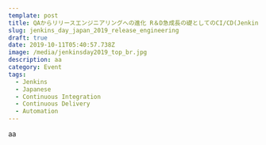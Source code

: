 ```yaml
---
template: post
title: QAからリリースエンジニアリングへの進化 R＆D急成長の礎としてのCI/CD(Jenkins Day Japan 2019)
slug: jenkins_day_japan_2019_release_engineering
draft: true
date: 2019-10-11T05:40:57.738Z
image: /media/jenkinsday2019_top_br.jpg
description: aa
category: Event
tags:
  - Jenkins
  - Japanese
  - Continuous Integration
  - Continuous Delivery
  - Automation
---
```

aa
